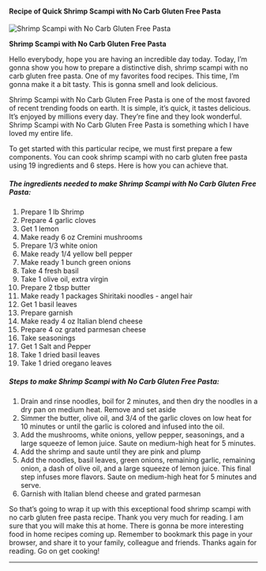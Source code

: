             

#### Recipe of Quick Shrimp Scampi with No Carb Gluten Free Pasta

![Shrimp Scampi with No Carb Gluten Free Pasta](https://img-global.cpcdn.com/recipes/4693291712380928/751x532cq70/shrimp-scampi-with-no-carb-gluten-free-pasta-recipe-main-photo.jpg)

**Shrimp Scampi with No Carb Gluten Free Pasta**

Hello everybody, hope you are having an incredible day today. Today, I’m gonna show you how to prepare a distinctive dish, shrimp scampi with no carb gluten free pasta. One of my favorites food recipes. This time, I’m gonna make it a bit tasty. This is gonna smell and look delicious.

Shrimp Scampi with No Carb Gluten Free Pasta is one of the most favored of recent trending foods on earth. It is simple, it’s quick, it tastes delicious. It’s enjoyed by millions every day. They’re fine and they look wonderful. Shrimp Scampi with No Carb Gluten Free Pasta is something which I have loved my entire life.

To get started with this particular recipe, we must first prepare a few components. You can cook shrimp scampi with no carb gluten free pasta using 19 ingredients and 6 steps. Here is how you can achieve that.

##### The ingredients needed to make Shrimp Scampi with No Carb Gluten Free Pasta:

1.  Prepare 1 lb Shrimp
2.  Prepare 4 garlic cloves
3.  Get 1 lemon
4.  Make ready 6 oz Cremini mushrooms
5.  Prepare 1/3 white onion
6.  Make ready 1/4 yellow bell pepper
7.  Make ready 1 bunch green onions
8.  Take 4 fresh basil
9.  Take 1 olive oil, extra virgin
10.  Prepare 2 tbsp butter
11.  Make ready 1 packages Shiritaki noodles - angel hair
12.  Get 1 basil leaves
13.  Prepare garnish
14.  Make ready 4 oz Italian blend cheese
15.  Prepare 4 oz grated parmesan cheese
16.  Take seasonings
17.  Get 1 Salt and Pepper
18.  Take 1 dried basil leaves
19.  Take 1 dried oregano leaves

##### Steps to make Shrimp Scampi with No Carb Gluten Free Pasta:

1.  Drain and rinse noodles, boil for 2 minutes, and then dry the noodles in a dry pan on medium heat. Remove and set aside
2.  Simmer the butter, olive oil, and 3/4 of the garlic cloves on low heat for 10 minutes or until the garlic is colored and infused into the oil.
3.  Add the mushrooms, white onions, yellow pepper, seasonings, and a large squeeze of lemon juice. Saute on medium-high heat for 5 minutes.
4.  Add the shrimp and saute until they are pink and plump
5.  Add the noodles, basil leaves, green onions, remaining garlic, remaining onion, a dash of olive oil, and a large squeeze of lemon juice. This final step infuses more flavors. Saute on medium-high heat for 5 minutes and serve.
6.  Garnish with Italian blend cheese and grated parmesan

So that’s going to wrap it up with this exceptional food shrimp scampi with no carb gluten free pasta recipe. Thank you very much for reading. I am sure that you will make this at home. There is gonna be more interesting food in home recipes coming up. Remember to bookmark this page in your browser, and share it to your family, colleague and friends. Thanks again for reading. Go on get cooking!

* * *